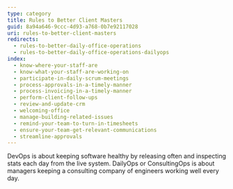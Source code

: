 ```yaml
---
type: category
title: Rules to Better Client Masters
guid: 8a94a646-9ccc-4d93-a768-0b7e92117028
uri: rules-to-better-client-masters
redirects:
  - rules-to-better-daily-office-operations
  - rules-to-better-daily-office-operations-dailyops
index:
  - know-where-your-staff-are
  - know-what-your-staff-are-working-on
  - participate-in-daily-scrum-meetings
  - process-approvals-in-a-timely-manner
  - process-invoicing-in-a-timely-manner
  - perform-client-follow-ups
  - review-and-update-crm
  - welcoming-office
  - manage-building-related-issues
  - remind-your-team-to-turn-in-timesheets
  - ensure-your-team-get-relevant-communications
  - streamline-approvals
---
```


DevOps is about keeping software healthy by releasing often and inspecting stats each day from the live system.
DailyOps or ConsultingOps is about managers keeping a consulting company of engineers working well every day.
